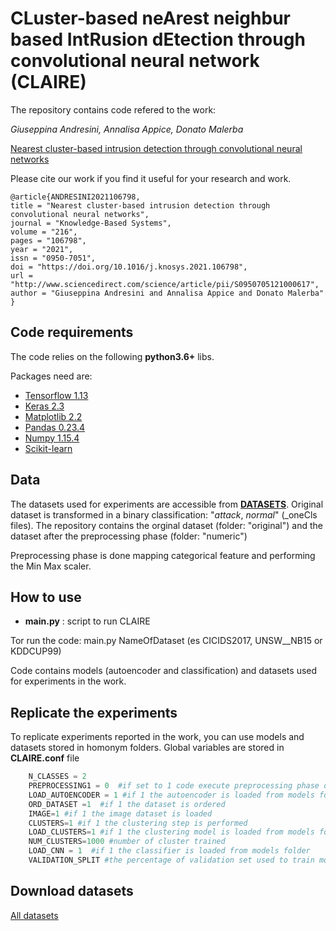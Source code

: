 # CLuster-based neArest neighbur based  IntRusion dEtection through convolutional neural network (CLAIRE)

The repository contains code refered to the work:


_Giuseppina Andresini, Annalisa Appice, Donato Malerba_

[Nearest cluster-based intrusion detection through convolutional neural networks](https://www.sciencedirect.com/science/article/pii/S0950705121000617) 

Please cite our work if you find it useful for your research and work.
```
@article{ANDRESINI2021106798,
title = "Nearest cluster-based intrusion detection through convolutional neural networks",
journal = "Knowledge-Based Systems",
volume = "216",
pages = "106798",
year = "2021",
issn = "0950-7051",
doi = "https://doi.org/10.1016/j.knosys.2021.106798",
url = "http://www.sciencedirect.com/science/article/pii/S0950705121000617",
author = "Giuseppina Andresini and Annalisa Appice and Donato Malerba"
}

```



## Code requirements

The code relies on the following **python3.6+** libs.

Packages need are:
* [Tensorflow 1.13](https://www.tensorflow.org/) 
* [Keras 2.3](https://github.com/keras-team/keras) 
* [Matplotlib 2.2](https://matplotlib.org/)
* [Pandas 0.23.4](https://pandas.pydata.org/)
* [Numpy 1.15.4](https://www.numpy.org/)
* [Scikit-learn](https://scikit-learn.org/stable/)

## Data
The datasets used for experiments are accessible from [__DATASETS__](https://drive.google.com/open?id=1OIfsMv2PJljkc0aco00WB4_t8gEnXMiE). Original dataset is transformed in a binary classification: "_attack_, _normal_" (_oneCls files).
The repository contains the orginal dataset (folder: "original") and  the dataset after the preprocessing phase (folder: "numeric") 

Preprocessing phase is done mapping categorical feature and performing the Min Max scaler.

## How to use
* __main.py__ : script to run CLAIRE

 Tor run the code: main.py NameOfDataset (es CICIDS2017, UNSW__NB15 or KDDCUP99)
 
 Code contains models (autoencoder and classification) and datasets used for experiments in the work.
 
  

## Replicate the experiments

To replicate experiments reported in the work, you can use models and datasets stored in homonym folders.
Global variables are stored in __CLAIRE.conf__  file 


```python
    N_CLASSES = 2
    PREPROCESSING1 = 0  #if set to 1 code execute preprocessing phase on original date
    LOAD_AUTOENCODER = 1 #if 1 the autoencoder is loaded from models folder
    ORD_DATASET =1  #if 1 the dataset is ordered
    IMAGE=1 #if 1 the image dataset is loaded
    CLUSTERS=1 #if 1 the clustering step is performed
    LOAD_CLUSTERS=1 #if 1 the clustering model is loaded from models folder
    NUM_CLUSTERS=1000 #number of cluster trained
    LOAD_CNN = 1  #if 1 the classifier is loaded from models folder
    VALIDATION_SPLIT #the percentage of validation set used to train models
```

## Download datasets

[All datasets](https://drive.google.com/drive/folders/1OIfsMv2PJljkc0aco00WB4_t8gEnXMiE?usp=sharing)
